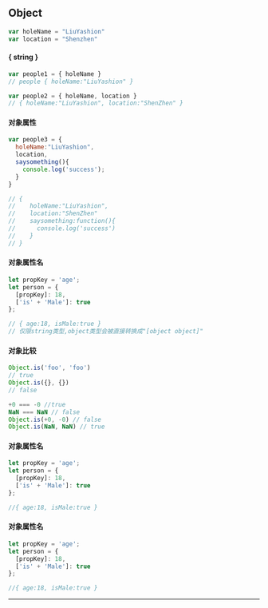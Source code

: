 
## Object

```javascript
var holeName = "LiuYashion"
var location = "Shenzhen"
```

#### { string }
```javascript
var people1 = { holeName }
// people { holeName:"LiuYashion" }

var people2 = { holeName, location }
// { holeName:"LiuYashion", location:"ShenZhen" }
```

#### 对象属性
```javascript
var people3 = {
  holeName:"LiuYashion",
  location,
  saysomething(){
    console.log('success');
  }
}

// {
//    holeName:"LiuYashion",
//    location:"ShenZhen"
//    saysomething:function(){
//      console.log('success')
//    }
// }
```

#### 对象属性名
```javascript
let propKey = 'age';
let person = {
  [propKey]: 18,
  ['is' + 'Male']: true
};

// { age:18, isMale:true }
// 仅限string类型,object类型会被直接转换成"[object object]"
```


#### 对象比较
```javascript
Object.is('foo', 'foo')
// true
Object.is({}, {})
// false

+0 === -0 //true
NaN === NaN // false
Object.is(+0, -0) // false
Object.is(NaN, NaN) // true
```

#### 对象属性名
```javascript
let propKey = 'age';
let person = {
  [propKey]: 18,
  ['is' + 'Male']: true
};

//{ age:18, isMale:true }

```

#### 对象属性名
```javascript
let propKey = 'age';
let person = {
  [propKey]: 18,
  ['is' + 'Male']: true
};

//{ age:18, isMale:true }

```
---
